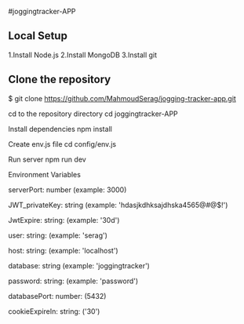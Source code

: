 #joggingtracker-APP

Local Setup
--------------
1.Install Node.js
2.Install MongoDB
3.Install git

Clone the repository
----------------------
$ git clone https://github.com/MahmoudSerag/jogging-tracker-app.git

cd to the repository directory
cd joggingtracker-APP

Install dependencies
npm install

Create env.js file
cd config/env.js

Run server
npm run dev

Environment Variables

serverPort: number (example: 3000)

JWT_privateKey: string (example: 'hdasjkdhksajdhska4565@#@$!')

JwtExpire: string: (example: '30d')

user: string: (example: 'serag')

host: string: (example: 'localhost')

database: string (example: 'joggingtracker')

password: string: (example: 'password')

databasePort: number: (5432)

cookieExpireIn: string: ('30')